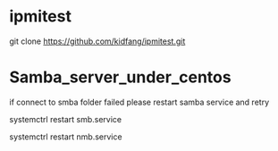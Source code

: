 # ipmitest
git clone https://github.com/kidfang/ipmitest.git

# Samba_server_under_centos
if connect to smba folder failed please restart samba service and retry

systemctrl restart smb.service

systemctrl restart nmb.service
